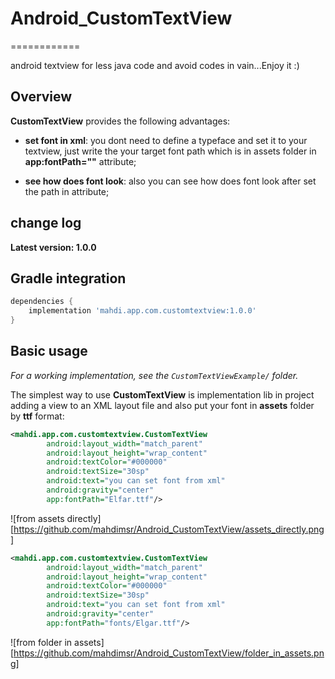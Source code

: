 # Android_CustomTextView
============

android textview for less java code and avoid codes in vain...Enjoy it :)



Overview
--------
**CustomTextView** provides the following advantages:

* **set font in xml**: you dont need to define a typeface and set it to your textview, just write the your target font path which is in assets folder in **app:fontPath=""** attribute;

* **see how does font look**: also you can see how does font look after set the path in attribute;


change log
---------

**Latest version: 1.0.0**

Gradle integration
------------------

```groovy
dependencies {
    implementation 'mahdi.app.com.customtextview:1.0.0'
}
```

Basic usage
-----------

*For a working implementation, see the `CustomTextViewExample/` folder.*

The simplest way to use **CustomTextView** is implementation lib in project
adding a view to an XML layout file and also put your font in **assets** folder by **ttf** format:

```xml
<mahdi.app.com.customtextview.CustomTextView
		android:layout_width="match_parent"
		android:layout_height="wrap_content"
		android:textColor="#000000"
		android:textSize="30sp"
		android:text="you can set font from xml"
		android:gravity="center"
		app:fontPath="Elfar.ttf"/>
```
![from assets directly][https://github.com/mahdimsr/Android_CustomTextView/assets_directly.png]


```xml
<mahdi.app.com.customtextview.CustomTextView
		android:layout_width="match_parent"
		android:layout_height="wrap_content"
		android:textColor="#000000"
		android:textSize="30sp"
		android:text="you can set font from xml"
		android:gravity="center"
		app:fontPath="fonts/Elgar.ttf"/>
```

![from folder in assets][https://github.com/mahdimsr/Android_CustomTextView/folder_in_assets.png]




